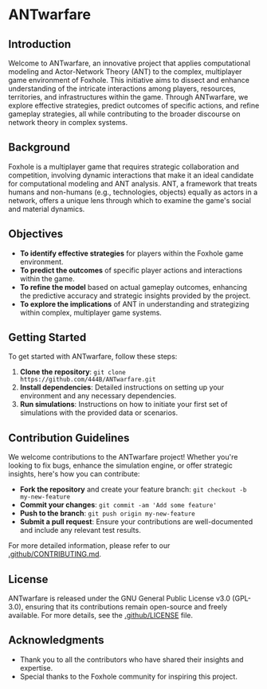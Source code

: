 # ANTwarfare

## Introduction
Welcome to ANTwarfare, an innovative project that applies computational modeling and Actor-Network Theory (ANT) to the complex, multiplayer game environment of Foxhole. This initiative aims to dissect and enhance understanding of the intricate interactions among players, resources, territories, and infrastructures within the game. Through ANTwarfare, we explore effective strategies, predict outcomes of specific actions, and refine gameplay strategies, all while contributing to the broader discourse on network theory in complex systems.

## Background
Foxhole is a multiplayer game that requires strategic collaboration and competition, involving dynamic interactions that make it an ideal candidate for computational modeling and ANT analysis. ANT, a framework that treats humans and non-humans (e.g., technologies, objects) equally as actors in a network, offers a unique lens through which to examine the game's social and material dynamics.

## Objectives
- **To identify effective strategies** for players within the Foxhole game environment.
- **To predict the outcomes** of specific player actions and interactions within the game.
- **To refine the model** based on actual gameplay outcomes, enhancing the predictive accuracy and strategic insights provided by the project.
- **To explore the implications** of ANT in understanding and strategizing within complex, multiplayer game systems.

## Getting Started
To get started with ANTwarfare, follow these steps: 

1. **Clone the repository**: `git clone https://github.com/444B/ANTwarfare.git`
2. **Install dependencies**: Detailed instructions on setting up your environment and any necessary dependencies.
3. **Run simulations**: Instructions on how to initiate your first set of simulations with the provided data or scenarios.

## Contribution Guidelines
We welcome contributions to the ANTwarfare project! Whether you're looking to fix bugs, enhance the simulation engine, or offer strategic insights, here's how you can contribute:

- **Fork the repository** and create your feature branch: `git checkout -b my-new-feature`
- **Commit your changes**: `git commit -am 'Add some feature'`
- **Push to the branch**: `git push origin my-new-feature`
- **Submit a pull request**: Ensure your contributions are well-documented and include any relevant test results.

For more detailed information, please refer to our [.github/CONTRIBUTING.md](link-to-contributing-guide).

## License
ANTwarfare is released under the GNU General Public License v3.0 (GPL-3.0), ensuring that its contributions remain open-source and freely available. For more details, see the [.github/LICENSE](LICENSE) file.

## Acknowledgments
- Thank you to all the contributors who have shared their insights and expertise.
- Special thanks to the Foxhole community for inspiring this project.

